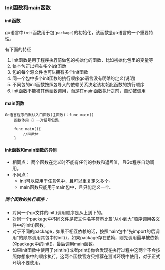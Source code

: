 
### Init函数和main函数

#### init函数

go语言中`init`函数用于包`(package)`的初始化，该函数是go语言的一个重要特性。

有下面的特征
1. init函数是用于程序执行前做包的初始化的函数，比如初始化包里的变量等
2. 每个包可以拥有多个init函数 
3. 包的每个源文件也可以拥有多个init函数 
4. 同一个包中多个init函数的执行顺序go语言没有明确的定义(说明)
5. 不同包的init函数按照包导入的依赖关系决定该初始化函数的执行顺序 
6. init函数不能被其他函数调用，而是在main函数执行之前，自动被调用

#### main函数
```text
Go语言程序的默认入口函数(主函数)：func main()
    函数体用｛｝一对括号包裹。

    func main(){
        //函数体
    }
```

#### init函数和main函数的异同
* 相同点： 
    两个函数在定义时不能有任何的参数和返回值，且Go程序自动调用。
* 不同点：
  * init可以应用于任意包中，且可以重复定义多个。
  * main函数只能用于main包中，且只能定义一个。

##### 两个函数的执行顺序：

* 对同一个go文件的init()调用顺序是从上到下的。 
* 对同一个package中不同文件是按文件名字符串比较“从小到大”顺序调用各文件中的init()函数。 
* 对于不同的package，如果不相互依赖的话，按照main包中"先import的后调用"的顺序调用其包中的init()，如果package存在依赖，则先调用最早被依赖的package中的init()，最后调用main函数。 
* 如果init函数中使用了println()或者print()你会发现在执行过程中这两个不会按照你想象中的顺序执行。这两个函数官方只推荐在测试环境中使用，对于正式环境不要使用。